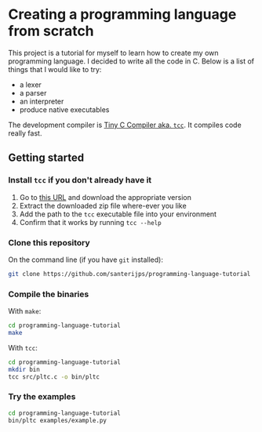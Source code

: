 # Creating a programming language from scratch

This project is a tutorial for myself to learn how to create my own programming language. I decided to write all the code in C. Below is a list of things that I would like to try:

- a lexer
- a parser
- an interpreter
- produce native executables

The development compiler is [Tiny C Compiler aka. `tcc`](https://bellard.org/tcc/). It compiles code really fast.

## Getting started

### Install `tcc` if you don't already have it

1. Go to [this URL](http://download.savannah.gnu.org/releases/tinycc/) and download the appropriate version
2. Extract the downloaded zip file where-ever you like
3. Add the path to the `tcc` executable file into your environment
4. Confirm that it works by running `tcc --help`

### Clone this repository

On the command line (if you have `git` installed):

```sh
git clone https://github.com/santerijps/programming-language-tutorial
```

### Compile the binaries

With `make`:

```sh
cd programming-language-tutorial
make
```

With `tcc`:

```sh
cd programming-language-tutorial
mkdir bin
tcc src/pltc.c -o bin/pltc
```

### Try the examples

```sh
cd programming-language-tutorial
bin/pltc examples/example.py
```
